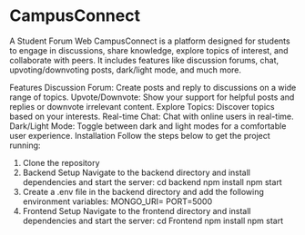 # CampusConnect
 A Student Forum Web
CampusConnect is a platform designed for students to engage in discussions, share knowledge, explore topics of interest, and collaborate with peers. It includes features like discussion forums, chat, upvoting/downvoting posts, dark/light mode, and much more.

Features
Discussion Forum: Create posts and reply to discussions on a wide range of topics.
Upvote/Downvote: Show your support for helpful posts and replies or downvote irrelevant content.
Explore Topics: Discover topics based on your interests.
Real-time Chat: Chat with online users in real-time.
Dark/Light Mode: Toggle between dark and light modes for a comfortable user experience.
Installation
Follow the steps below to get the project running:

1. Clone the repository
2. Backend Setup
Navigate to the backend directory and install dependencies and start the server:
cd backend
npm install
npm start
3. Create a .env file in the backend directory and add the following environment variables:
MONGO_URI=<your-mongodb-connection-string> 
PORT=5000
3. Frontend Setup
Navigate to the frontend directory and install dependencies and start the server:
cd Frontend
npm install
npm start
